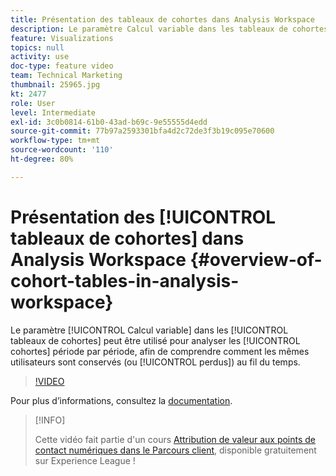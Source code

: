 ```yaml
---
title: Présentation des tableaux de cohortes dans Analysis Workspace
description: Le paramètre Calcul variable dans les tableaux de cohortes peut être utilisé pour analyser les cohortes période par période, afin de comprendre comment les mêmes utilisateurs sont conservés (ou perdus) au fil du temps.
feature: Visualizations
topics: null
activity: use
doc-type: feature video
team: Technical Marketing
thumbnail: 25965.jpg
kt: 2477
role: User
level: Intermediate
exl-id: 3c0b0814-61b0-43ad-b69c-9e55555d4edd
source-git-commit: 77b97a2593301bfa4d2c72de3f3b19c095e70600
workflow-type: tm+mt
source-wordcount: '110'
ht-degree: 80%

---
```


# Présentation des [!UICONTROL tableaux de cohortes] dans Analysis Workspace {#overview-of-cohort-tables-in-analysis-workspace}

Le paramètre [!UICONTROL Calcul variable] dans les [!UICONTROL tableaux de cohortes] peut être utilisé pour analyser les [!UICONTROL cohortes] période par période, afin de comprendre comment les mêmes utilisateurs sont conservés (ou [!UICONTROL perdus]) au fil du temps.

>[!VIDEO](https://video.tv.adobe.com/v/25965/?quality=12)

Pour plus dʼinformations, consultez la [documentation](https://experienceleague.adobe.com/docs/analytics/analyze/analysis-workspace/visualizations/cohort-table/cohort-analysis.html?lang=fr).

>[!INFO]
>
> Cette vidéo fait partie d&#39;un cours [Attribution de valeur aux points de contact numériques dans le Parcours client](https://experienceleague.adobe.com/?recommended=Analytics-U-1-2020.2&amp;lang=fr), disponible gratuitement sur Experience League !
